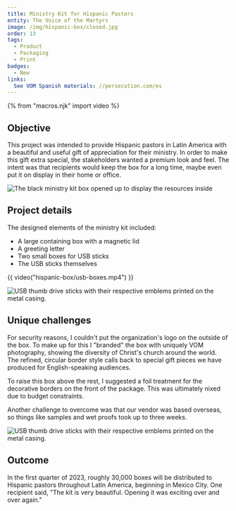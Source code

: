 ```yaml
---
title: Ministry Kit for Hispanic Pastors
entity: The Voice of the Martyrs
image: /img/hispanic-box/closed.jpg
order: 13
tags:
  - Product
  - Packaging
  - Print
badges:
  - New
links:
  See VOM Spanish materials: //persecution.com/es
---
```


{% from "macros.njk" import video %}


## Objective

This project was intended to provide Hispanic pastors in Latin America with a beautiful and useful gift of appreciation for their ministry. In order to make this gift extra special, the stakeholders wanted a premium look and feel. The intent was that recipients would keep the box for a long time, maybe even put it on display in their home or office.

![The black ministry kit box opened up to display the resources inside](/img/hispanic-box/open.jpg)


## Project details

The designed elements of the ministry kit included:
- A large containing box with a magnetic lid
- A greeting letter
- Two small boxes for USB sticks
- The USB sticks themselves

{{ video("hispanic-box/usb-boxes.mp4") }}

![USB thumb drive sticks with their respective emblems printed on the metal casing.](/img/hispanic-box/usb-sticks.jpg)


## Unique challenges

For security reasons, I couldn't put the organization's logo on the outside of the box. To make up for this I "branded" the box with uniquely VOM photography, showing the diversity of Christ's church around the world. The refined, circular border style calls back to special gift pieces we have produced for English-speaking audiences.

To raise this box above the rest, I suggested a foil treatment for the decorative borders on the front of the package. This was ultimately nixed due to budget constraints.

Another challenge to overcome was that our vendor was based overseas, so things like samples and wet proofs took up to three weeks.

![USB thumb drive sticks with their respective emblems printed on the metal casing.](/img/hispanic-box/top.jpg)

## Outcome

In the first quarter of 2023, roughly 30,000 boxes will be distributed to Hispanic pastors throughout Latin America, beginning in Mexico City. One recipient said, "The kit is very beautiful. Opening it was exciting over and over again."